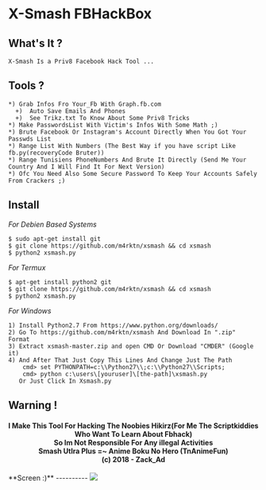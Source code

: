 # X-Smash FBHackBox

**What's It ?**
----------

```
X-Smash Is a Priv8 Facebook Hack Tool ...
```
**Tools ?**
----------
```
*) Grab Infos Fro Your_Fb With Graph.fb.com
  +)  Auto Save Emails And Phones
  +)  See Trikz.txt To Know About Some Priv8 Tricks 
*) Make PasswordsList With Victim's Infos With Some Math ;)
*) Brute Facebook Or Instagram's Account Directly When You Got Your Passwds List
*) Range List With Numbers (The Best Way if you have script Like fb.py(recoveryCode Bruter))
*) Range Tunisiens PhoneNumbers And Brute It Directly (Send Me Your Country And I Will Find It For Next Version)
*) Ofc You Need Also Some Secure Password To Keep Your Accounts Safely From Crackers ;)
```
**Install**
----------
*For Debien Based Systems*
```
$ sudo apt-get install git
$ git clone https://github.com/m4rktn/xsmash && cd xsmash
$ python2 xsmash.py
```
*For Termux*
```
$ apt-get install python2 git
$ git clone https://github.com/m4rktn/xsmash && cd xsmash
$ python2 xsmash.py
```
*For Windows*
```
1) Install Python2.7 From https://www.python.org/downloads/
2) Go To https://github.com/m4rktn/xsmash And Download In ".zip" Format
3) Extract xsmash-master.zip and open CMD Or Download "CMDER" (Google it)
4) And After That Just Copy This Lines And Change Just The Path
	cmd> set PYTHONPATH=c:\\Python27\\;c:\\Python27\\Scripts;
	cmd> python c:\users\[youruser]\[the-path]\xsmash.py
   Or Just Click In Xsmash.py 
```
**Warning !**
----------
<h4><center>I Make This Tool For Hacking The Noobies Hikirz(For Me The Scriptkiddies Who Want To Learn About Fbhack)
<br>So Im Not Responsible For Any illegal Activities<br>Smash Utlra Plus =~ Anime Boku No Hero (TnAnimeFun) <br><b>(c) 2018 - Zack_Ad</b><br>
</center></h4>
**Screen :)**
----------
<img src='https://raw.githubusercontent.com/m4rktn/xsmash/master/screen.png'>
